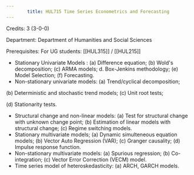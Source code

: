 ```yaml
---
        title: HUL715 Time Series Econometrics and Forecasting
---
```

Credits: 3 (3-0-0)

Department: Department of Humanities and Social Sciences

Prerequisites: For UG students: [[HUL315]] / [[HUL215]]


- Stationary Univariate Models : (a) Difference equation; (b) Wold's decomposition; (c) ARMA models; d. Box-Jenkins methodology; (e) Model Selection; (f) Forecasting.
- Non-stationary univariate models: (a) Trend/cyclical decomposition;

(b) Deterministic and stochastic trend models; (c) Unit root tests;

(d) Stationarity tests.
- Structural change and non-linear models: (a) Test for structural change with unknown change point; (b) Estimation of linear models with structural change; (c) Regime switching models.
- Stationary multivariate models; (a) Dynamic simulteneous equation models; (b) Vector Auto Regression (VAR); (c) Granger causality; (d) Impulse response function.
- Non-stationary multivariate models: (a) Spurious regression; (b) Co-integration; (c) Vector Error Correction (VECM) model.
- Time series model of heteroskedasticity: (a) ARCH, GARCH models.